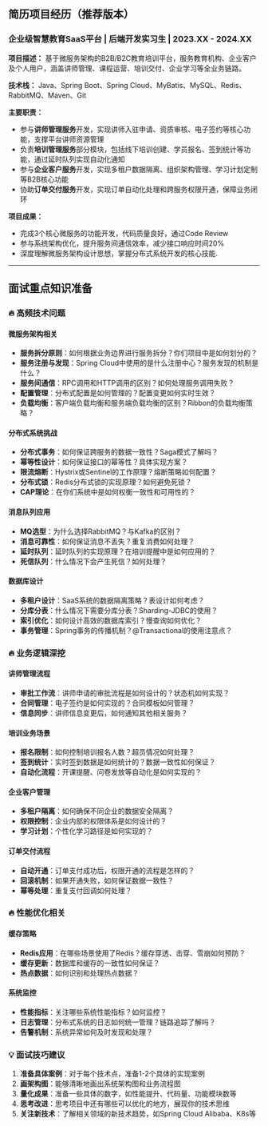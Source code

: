 ## 简历项目经历（推荐版本）

### 企业级智慧教育SaaS平台 | 后端开发实习生 | 2023.XX - 2024.XX

**项目描述：** 基于微服务架构的B2B/B2C教育培训平台，服务教育机构、企业客户及个人用户，涵盖讲师管理、课程运营、培训交付、企业学习等全业务链路。

**技术栈：** Java、Spring Boot、Spring Cloud、MyBatis、MySQL、Redis、RabbitMQ、Maven、Git

**主要职责：**
- 参与**讲师管理服务**开发，实现讲师入驻申请、资质审核、电子签约等核心功能，支撑平台讲师资源管理
- 负责**培训管理服务**部分模块，包括线下培训创建、学员报名、签到统计等功能，通过延时队列实现自动化通知
- 参与**企业客户服务**开发，实现多租户数据隔离、组织架构管理、学习计划定制等B2B核心功能
- 协助**订单交付服务**开发，实现订单自动化处理和跨服务权限开通，保障业务闭环

**项目成果：**
- 完成3个核心微服务的功能开发，代码质量良好，通过Code Review
- 参与系统架构优化，提升服务间通信效率，减少接口响应时间20%
- 深度理解微服务架构设计思想，掌握分布式系统开发的核心技能.

---

## 面试重点知识准备

### 🔥 高频技术问题

#### 微服务架构相关
- **服务拆分原则**：如何根据业务边界进行服务拆分？你们项目中是如何划分的？
- **服务注册与发现**：Spring Cloud中使用的是什么注册中心？服务发现的机制是什么？
- **服务间通信**：RPC调用和HTTP调用的区别？如何处理服务调用失败？
- **配置管理**：分布式配置是如何管理的？配置变更如何实时生效？
- **负载均衡**：客户端负载均衡和服务端负载均衡的区别？Ribbon的负载均衡策略？

#### 分布式系统挑战
- **分布式事务**：如何保证跨服务的数据一致性？Saga模式了解吗？
- **幂等性设计**：如何保证接口的幂等性？具体实现方案？
- **限流熔断**：Hystrix或Sentinel的工作原理？熔断策略如何配置？
- **分布式锁**：Redis分布式锁的实现原理？如何避免死锁？
- **CAP理论**：在你们系统中是如何权衡一致性和可用性的？

#### 消息队列应用
- **MQ选型**：为什么选择RabbitMQ？与Kafka的区别？
- **消息可靠性**：如何保证消息不丢失？重复消费如何处理？
- **延时队列**：延时队列的实现原理？在培训提醒中是如何应用的？
- **死信队列**：什么情况下会产生死信？如何处理？

#### 数据库设计
- **多租户设计**：SaaS系统的数据隔离策略？表设计如何考虑？
- **分库分表**：什么情况下需要分库分表？Sharding-JDBC的使用？
- **索引优化**：如何设计高效的数据库索引？慢查询如何优化？
- **事务管理**：Spring事务的传播机制？@Transactional的使用注意点？

### 🔥 业务逻辑深挖

#### 讲师管理流程
- **审批工作流**：讲师申请的审批流程是如何设计的？状态机如何实现？
- **合同管理**：电子签约是如何实现的？合同模板如何管理？
- **信息同步**：讲师信息变更后，如何通知其他相关服务？

#### 培训业务场景
- **报名限制**：如何控制培训报名人数？超员情况如何处理？
- **签到统计**：实时签到数据是如何统计的？数据一致性如何保证？
- **自动化流程**：开课提醒、问卷发放等自动化是如何实现的？

#### 企业客户管理
- **多租户隔离**：如何确保不同企业的数据安全隔离？
- **权限控制**：企业内部的权限体系是如何设计的？
- **学习计划**：个性化学习路径是如何实现的？

#### 订单交付流程
- **自动开通**：订单支付成功后，权限开通的流程是怎样的？
- **回滚机制**：如果开通失败，如何保证数据一致性？
- **幂等处理**：重复支付回调如何处理？

### 🔥 性能优化相关

#### 缓存策略
- **Redis应用**：在哪些场景使用了Redis？缓存穿透、击穿、雪崩如何预防？
- **缓存更新**：数据库和缓存的一致性如何保证？
- **热点数据**：如何识别和处理热点数据？

#### 系统监控
- **性能指标**：关注哪些系统性能指标？如何监控？
- **日志管理**：分布式系统的日志如何统一管理？链路追踪了解吗？
- **告警机制**：系统异常如何及时发现和处理？

### 💡 面试技巧建议

1. **准备具体案例**：对于每个技术点，准备1-2个具体的实现案例
2. **画架构图**：能够清晰地画出系统架构图和业务流程图
3. **量化成果**：准备一些具体的数字，如性能提升、代码量、功能模块数等
4. **思考改进**：思考项目中还有哪些可以优化的地方，展现你的技术思维
5. **关注新技术**：了解相关领域的新技术趋势，如Spring Cloud Alibaba、K8s等 